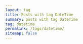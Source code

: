 ```yaml
---
layout: tag
title: Posts with tag DateTime
summary: posts with tag DateTime
tag: datetime
permalink: /tags/datetime/
sitemap: false
---
```

